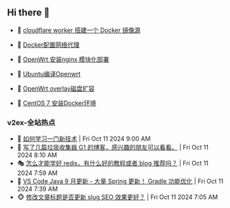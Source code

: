 ## Hi there 👋

<!--
**dkyg666/dkyg666** is a ✨ _special_ ✨ repository because its `README.md` (this file) appears on your GitHub profile.

Here are some ideas to get you started:

- 🔭 I’m currently working on ...
- 🌱 I’m currently learning ...
- 👯 I’m looking to collaborate on ...
- 🤔 I’m looking for help with ...
- 💬 Ask me about ...
- 📫 How to reach me: ...
- 😄 Pronouns: ...
- ⚡ Fun fact: ...
-->

<!-- BLOG-POST-LIST:START -->
- 🦩 [cloudflare worker 搭建一个 Docker 镜像源](http://blog.1996099.xyz/archives/cloudflare-worker-da-jian-yi-ge-docker-jing-xiang-zhan) 

- 🚦 [Docker配置网络代理](http://blog.1996099.xyz/archives/dockerpei-zhi-wang-luo-dai-li) 

- 🫶 [OpenWrt 安装nginx 模块化部署](http://blog.1996099.xyz/archives/openwrt-an-zhuang-nginx-mo-kuai-hua-bu-shu) 

- 🦄 [Ubuntu编译Openwrt](http://blog.1996099.xyz/archives/ubuntuzi-bian-yi-openwrt) 

- 🐻 [OpenWrt overlay磁盘扩容](http://blog.1996099.xyz/archives/openwrt-overlay) 

- 🤖 [CentOS 7 安装Docker环境](http://blog.1996099.xyz/archives/centos-docker) 
<!-- BLOG-POST-LIST:END -->

### v2ex-全站热点
<!-- v2ex:START -->
- 🥸 [如何学习一门新技术](https://www.v2ex.com/t/1079275#reply9) | Fri Oct 11 2024 9:00 AM
- 🤗 [写了几篇垃圾收集器 G1 的博客，感兴趣的朋友可以看看。](https://www.v2ex.com/t/1079253#reply2) | Fri Oct 11 2024 8:10 AM
- 🎭 [怎么才能学好 redis，有什么好的教程或者 blog 推荐吗？](https://www.v2ex.com/t/1079248#reply7) | Fri Oct 11 2024 7:59 AM
- 🥷 [VS Code Java 9 月更新 - 大量 Spring 更新！ Gradle 功能优化](https://www.v2ex.com/t/1079240#reply0) | Fri Oct 11 2024 7:39 AM
- 🐵 [修改文章标题是否更新 slug SEO 效果更好？](https://www.v2ex.com/t/1079228#reply0) | Fri Oct 11 2024 7:05 AM<!-- v2ex:END -->

